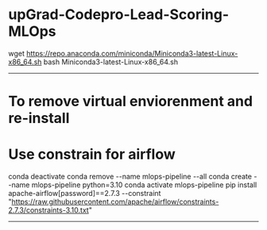# upGrad-Codepro-Lead-Scoring-MLOps

wget https://repo.anaconda.com/miniconda/Miniconda3-latest-Linux-x86_64.sh
bash Miniconda3-latest-Linux-x86_64.sh 


---
# To remove virtual enviorenment and re-install
# Use constrain for airflow 

conda deactivate
conda remove --name mlops-pipeline --all
conda create --name mlops-pipeline python=3.10
conda activate mlops-pipeline
pip install apache-airflow[password]==2.7.3 --constraint "https://raw.githubusercontent.com/apache/airflow/constraints-2.7.3/constraints-3.10.txt"

-----